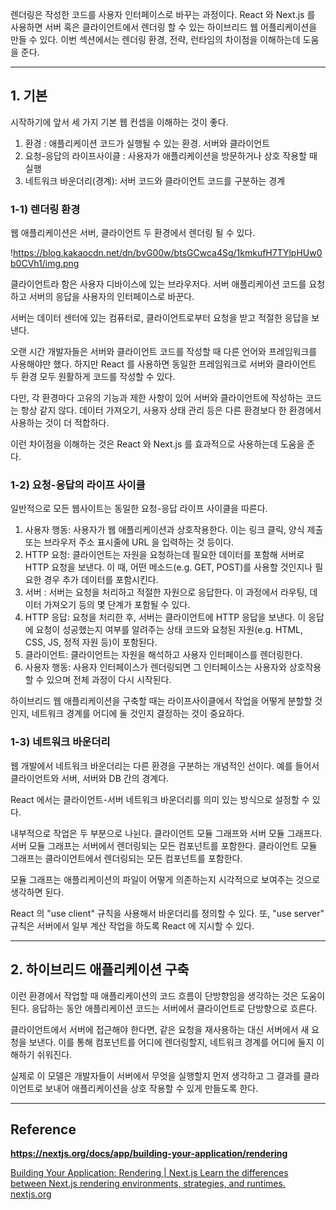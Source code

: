 렌더링은 작성한 코드를 사용자 인터페이스로 바꾸는 과정이다. React 와 Next.js 를 사용하면 서버 혹은 클라이언트에서 렌더링 할 수 있는 하이브리드 웹 어플리케이션을 만들 수 있다. 이번 섹션에서는 렌더링 환경, 전략, 런타임의 차이점을 이해하는데 도움을 준다.

---

## **1. 기본**

시작하기에 앞서 세 가지 기본 웹 컨셉을 이해하는 것이 좋다.

1. 환경 : 애플리케이션 코드가 실행될 수 있는 환경. 서버와 클라이언트
2. 요청-응답의 라이프사이클 : 사용자가 애플리케이션을 방문하거나 상호 작용할 때 실행
3. 네트워크 바운더리(경계): 서버 코드와 클라이언트 코드를 구분하는 경계

### **1-1) 렌더링 환경**

웹 애플리케이션은 서버, 클라이언트 두 환경에서 렌더링 될 수 있다.

!https://blog.kakaocdn.net/dn/bvG00w/btsGCwca4Sg/1kmkufH7TYlpHUw0b0CVh1/img.png

클라이언트라 함은 사용자 디바이스에 있는 브라우저다. 서버 애플리케이션 코드를 요청하고 서버의 응답을 사용자의 인터페이스로 바꾼다.

서버는 데이터 센터에 있는 컴퓨터로, 클라이언트로부터 요청을 받고 적절한 응답을 보낸다.

오랜 시간 개발자들은 서버와 클라이언트 코드를 작성할 때 다른 언어와 프레임워크를 사용해야만 했다. 하지만 React 를 사용하면 동일한 프레임워크로 서버와 클라이언트 두 환경 모두 원활하게 코드를 작성할 수 있다.

다만, 각 환경마다 고유의 기능과 제한 사항이 있어 서버와 클라이언트에 작성하는 코드는 항상 같지 않다. 데이터 가져오기, 사용자 상태 관리 등은 다른 환경보다 한 환경에서 사용하는 것이 더 적합하다.

이런 차이점을 이해하는 것은 React 와 Next.js 를 효과적으로 사용하는데 도움을 준다.

### **1-2) 요청-응답의 라이프 사이클**

일반적으로 모든 웹사이트는 동일한 요청-응답 라이프 사이클을 따른다.

1. 사용자 행동: 사용자가 웹 애플리케이션과 상호작용한다. 이는 링크 클릭, 양식 제출 또는 브라우저 주소 표시줄에 URL 을 입력하는 것 등이다.
2. HTTP 요청: 클라이언트는 자원을 요청하는데 필요한 데이터를 포함해 서버로 HTTP 요청을 보낸다. 이 때, 어떤 메소드(e.g. GET, POST)를 사용할 것인지나 필요한 경우 추가 데이터를 포함시킨다.
3. 서버 : 서버는 요청을 처리하고 적절한 자원으로 응답한다. 이 과정에서 라우팅, 데이터 가져오기 등의 몇 단계가 포함될 수 있다.
4. HTTP 응답: 요청을 처리한 후, 서버는 클라이언트에 HTTP 응답을 보낸다. 이 응답에 요청이 성공했는지 여부를 알려주는 상태 코드와 요청된 자원(e.g. HTML, CSS, JS, 정적 자원 등)이 포함된다.
5. 클라이언트: 클라이언트는 자원을 해석하고 사용자 인터페이스를 렌더링한다.
6. 사용자 행동: 사용자 인터페이스가 렌더링되면 그 인터페이스는 사용자와 상호작용할 수 있으며 전체 과정이 다시 시작된다.

하이브리드 웹 애플리케이션을 구축할 때는 라이프사이클에서 작업을 어떻게 분할할 것인지, 네트워크 경계를 어디에 둘 것인지 결정하는 것이 중요하다.

### **1-3) 네트워크 바운더리**

웹 개발에서 네트워크 바운더리는 다른 환경을 구분하는 개념적인 선이다. 예를 들어서 클라이언트와 서버, 서버와 DB 간의 경계다.

React 에서는 클라이언트-서버 네트워크 바운더리를 의미 있는 방식으로 설정할 수 있다.

내부적으로 작업은 두 부분으로 나뉜다. 클라이언트 모듈 그래프와 서버 모듈 그래프다. 서버 모듈 그래프는 서버에서 렌더링되는 모든 컴포넌트를 포함한다. 클라이언트 모듈 그래프는 클라이언트에서 렌더링되는 모든 컴포넌트를 포함한다.

모듈 그래프는 애플리케이션의 파일이 어떻게 의존하는지 시각적으로 보여주는 것으로 생각하면 된다.

React 의 "use client" 규칙을 사용해서 바운더리를 정의할 수 있다. 또, "use server" 규칙은 서버에서 일부 계산 작업을 하도록 React 에 지시할 수 있다.

---

## **2. 하이브리드 애플리케이션 구축**

이런 환경에서 작업할 때 애플리케이션의 코드 흐름이 단방향임을 생각하는 것은 도움이 된다. 응답하는 동안 애플리케이션 코드는 서버에서 클라이언트로 단방향으로 흐른다.

클라이언트에서 서버에 접근해야 한다면, 같은 요청을 재사용하는 대신 서버에서 새 요청을 보낸다. 이를 통해 컴포넌트를 어디에 렌더링할지, 네트워크 경계를 어디에 둘지 이해하기 쉬워진다.

실제로 이 모델은 개발자들이 서버에서 무엇을 실행할지 먼저 생각하고 그 결과를 클라이언트로 보내어 애플리케이션을 상호 작용할 수 있게 만들도록 한다.

---

## **Reference**

**https://nextjs.org/docs/app/building-your-application/rendering**

[Building Your Application: Rendering | Next.js
Learn the differences between Next.js rendering environments, strategies, and runtimes.
nextjs.org](https://nextjs.org/docs/app/building-your-application/rendering)